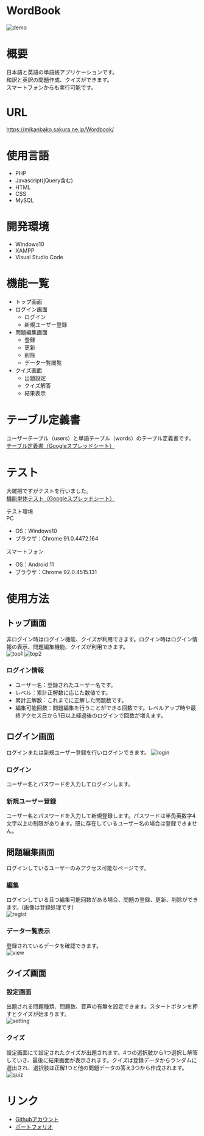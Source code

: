 # WordBook

![demo](https://user-images.githubusercontent.com/18690548/130126763-076f85a0-26f0-429d-929e-cb6bc098a974.gif)

# 概要
日本語と英語の単語帳アプリケーションです。  
和訳と英訳の問題作成、クイズができます。  
スマートフォンからも実行可能です。 

# URL
https://mikanbako.sakura.ne.jp/Wordbook/

# 使用言語
* PHP
* Javascript(jQuery含む)
* HTML
* CSS
* MySQL

# 開発環境
* Windows10
* XAMPP
* Visual Studio Code

# 機能一覧
* トップ画面
* ログイン画面
  * ログイン
  * 新規ユーザー登録
* 問題編集画面
  * 登録
  * 更新
  * 削除
  * データ一覧閲覧
* クイズ画面
  * 出題設定
  * クイズ解答
  * 結果表示

# テーブル定義書
ユーザーテーブル（users）と単語テーブル（words）のテーブル定義書です。  
<a href="https://docs.google.com/spreadsheets/d/1kAnCUVVjwLSICFZMSjreRandVdp8pJWhO918HXTGdZw/edit?usp=sharing" target="_blank" rel="noopener noreferrer">テーブル定義書（Googleスプレッドシート）</a>

# テスト
大雑把ですがテストを行いました。  
<a href="https://docs.google.com/spreadsheets/d/1NxQPDQ28mIoBi_U8K8_BsIVLgF6n-kF7VXJyqp0OEfI/edit?usp=sharing" target="_blank" rel="noopener noreferrer">機能単体テスト（Googleスプレッドシート）</a>  

テスト環境  
PC
* OS：Windows10
* ブラウザ：Chrome 91.0.4472.164

スマートフォン
* OS：Android 11
* ブラウザ：Chrome 92.0.4515.131

# 使用方法
## トップ画面
非ログイン時はログイン機能、クイズが利用できます。ログイン時はログイン情報の表示、問題編集機能、クイズが利用できます。  
![top1](https://user-images.githubusercontent.com/18690548/129180736-ae92c53c-285f-48d6-aacc-4a29f93d33af.PNG)
![top2](https://user-images.githubusercontent.com/18690548/129361513-12acc99b-1d37-4204-a7f6-a413eabe72e6.PNG)
### ログイン情報
* ユーザー名：登録されたユーザー名です。
* レベル：累計正解数に応じた数値です。
* 累計正解数：これまでに正解した問題数です。
* 編集可能回数：問題編集を行うことができる回数です。レベルアップ時や最終アクセス日から1日以上経過後のログインで回数が増えます。

## ログイン画面
ログインまたは新規ユーザー登録を行いログインできます。
![login](https://user-images.githubusercontent.com/18690548/129207085-349e28da-c901-403b-8cac-fd334992c65e.gif)
### ログイン
ユーザー名とパスワードを入力してログインします。
### 新規ユーザー登録
ユーザー名とパスワードを入力して新規登録します。パスワードは半角英数字4文字以上の制限があります。既に存在しているユーザー名の場合は登録できません。

## 問題編集画面
ログインしているユーザーのみアクセス可能なページです。
### 編集
ログインしている且つ編集可能回数がある場合、問題の登録、更新、削除ができます。(画像は登録処理です)  
![regist](https://user-images.githubusercontent.com/18690548/129209769-05bd6176-7cb7-4024-8c86-49c7f9aa3814.gif)

### データ一覧表示
登録されているデータを確認できます。  
![view](https://user-images.githubusercontent.com/18690548/129210487-2286bc69-163f-43a4-964f-35d86d26648f.gif)

## クイズ画面
### 設定画面
出題される問題種類、問題数、音声の有無を設定できます。スタートボタンを押すとクイズが始まります。  
![setting](https://user-images.githubusercontent.com/18690548/129547344-5cc2fb3a-d276-4723-868c-682c24f3afbf.PNG)

### クイズ
設定画面にて設定されたクイズが出題されます。4つの選択肢から1つ選択し解答していき、最後に結果画面が表示されます。クイズは登録データからランダムに選出され、選択肢は正解1つと他の問題データの答え3つから作成されます。  
![quiz](https://user-images.githubusercontent.com/18690548/130127577-a40041b3-0f3c-47de-a573-19886abe42c7.gif)

# リンク
* <a href="https://github.com/yoshitaka7144" target="_blank" rel="noopener noreferrer">Githubアカウント</a>
* <a href="https://mikanbako.sakura.ne.jp/portfolio/" target="_blank" rel="noopener noreferrer">ポートフォリオ</a>
